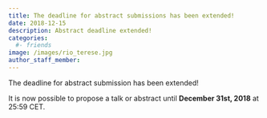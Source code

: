 ```yaml
---
title: The deadline for abstract submissions has been extended!
date: 2018-12-15
description: Abstract deadline extended!
categories:
  #- friends
image: /images/rio_terese.jpg
author_staff_member:
---
```


The deadline for abstract submission has been extended!

It is now possible to propose a talk or abstract until **December 31st, 2018** at 25:59 CET.

